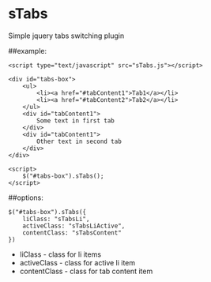 # sTabs
Simple jquery tabs switching plugin

##example:
```
<script type="text/javascript" src="sTabs.js"></script>

<div id="tabs-box">
	<ul>
		<li><a href="#tabContent1">Tab1</a></li>
		<li><a href="#tabContent2">Tab2</a></li>
	</ul>
	<div id="tabContent1">
		Some text in first tab
	</div>
	<div id="tabContent1">
		Other text in second tab
	</div>
</div>

<script>
	$("#tabs-box").sTabs();
</script>
```

##options:

```
$("#tabs-box").sTabs({
    liClass: "sTabsLi",
    activeClass: "sTabsLiActive",
    contentClass: "sTabsContent"
})
```
- liClass - class for li items
- activeClass - class for active li item
- contentClass - class for tab content item
